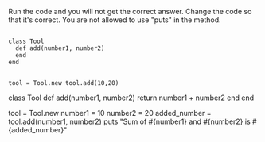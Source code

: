 Run the code and you will not get the correct answer.
Change the code so that it's correct. You are not allowed
to use "puts" in the method.

<Editor lang="ruby" type="exercise">
<code>
class Tool
  def add(number1, number2)
  end
end

tool = Tool.new
tool.add(10,20)
</code>

<solution>
class Tool
  def add(number1, number2)
    return number1 + number2
  end
end

tool = Tool.new
number1 = 10
number2 = 20
added_number = tool.add(number1, number2)
puts "Sum of #{number1} and #{number2} is #{added_number}"
</solution>
</Editor>